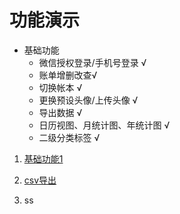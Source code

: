 # 功能演示
- 基础功能
  - 微信授权登录/手机号登录 √
  - 账单增删改查√
  - 切换帐本 √
  - 更换预设头像/上传头像 √
  - 导出数据 √
  - 日历视图、月统计图、年统计图 √
  - 二级分类标签 √
1. [基础功能1](https://github.com/superzhangyingyi/record_collaborate/assets/143052140/cdf0e6a4-bf8c-45aa-9cfe-f3331ffec934.mp4)

3. [csv导出](https://github.com/superzhangyingyi/record_collaborate/assets/143052140/a18f4a9e-ec69-4383-afe6-3b2cb152828f.mp4)

5. ss
